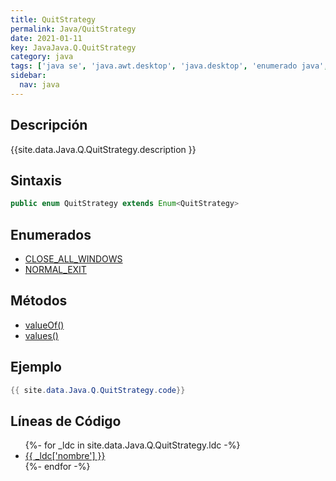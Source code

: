 ```yaml
---
title: QuitStrategy
permalink: Java/QuitStrategy
date: 2021-01-11
key: JavaJava.Q.QuitStrategy
category: java
tags: ['java se', 'java.awt.desktop', 'java.desktop', 'enumerado java', 'Java 9']
sidebar: 
  nav: java
---
```


## Descripción
{{site.data.Java.Q.QuitStrategy.description }}

## Sintaxis
~~~java
public enum QuitStrategy extends Enum<QuitStrategy>
~~~

## Enumerados
* [CLOSE_ALL_WINDOWS](/Java/QuitStrategy/CLOSE_ALL_WINDOWS)
* [NORMAL_EXIT](/Java/QuitStrategy/NORMAL_EXIT)

## Métodos
* [valueOf()](/Java/QuitStrategy/valueOf)
* [values()](/Java/QuitStrategy/values)

## Ejemplo
~~~java
{{ site.data.Java.Q.QuitStrategy.code}}
~~~

## Líneas de Código
<ul>
{%- for _ldc in site.data.Java.Q.QuitStrategy.ldc -%}
   <li>
       <a href="{{_ldc['url'] }}">{{ _ldc['nombre'] }}</a>
   </li>
{%- endfor -%}
</ul>
